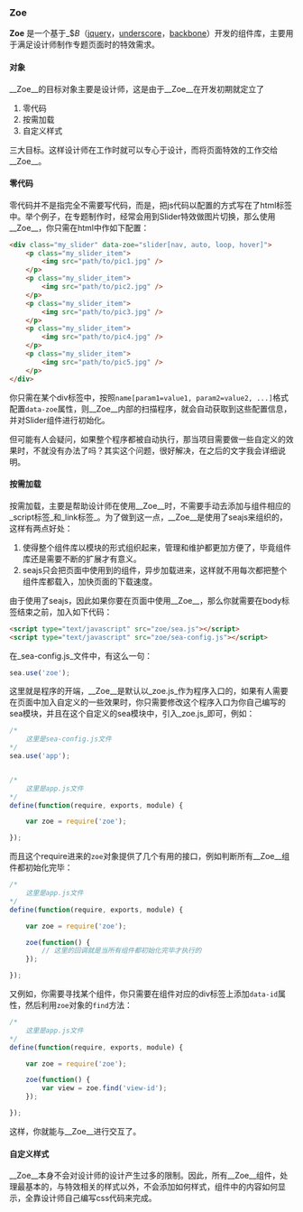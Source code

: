 ### Zoe

__Zoe__ 是一个基于_$_B_（[jquery][1]，[underscore][2]，[backbone][3]）开发的组件库，主要用于满足设计师制作专题页面时的特效需求。


#### 对象

__Zoe__的目标对象主要是设计师，这是由于__Zoe__在开发初期就定立了

1. 零代码
2. 按需加载
3. 自定义样式

三大目标。这样设计师在工作时就可以专心于设计，而将页面特效的工作交给__Zoe__。


#### 零代码

零代码并不是指完全不需要写代码，而是，把js代码以配置的方式写在了html标签中。举个例子，在专题制作时，经常会用到Slider特效做图片切换，那么使用__Zoe__，你只需在html中作如下配置：

```html
<div class="my_slider" data-zoe="slider[nav, auto, loop, hover]">
    <p class="my_slider_item">
        <img src="path/to/pic1.jpg" />
    </p>
    <p class="my_slider_item">
        <img src="path/to/pic2.jpg" />
    </p>
    <p class="my_slider_item">
        <img src="path/to/pic3.jpg" />
    </p>
    <p class="my_slider_item">
        <img src="path/to/pic4.jpg" />
    </p>
    <p class="my_slider_item">
        <img src="path/to/pic5.jpg" />
    </p>
</div>
```

你只需在某个div标签中，按照`name[param1=value1, param2=value2, ...]`格式配置`data-zoe`属性，则__Zoe__内部的扫描程序，就会自动获取到这些配置信息，并对Slider组件进行初始化。

但可能有人会疑问，如果整个程序都被自动执行，那当项目需要做一些自定义的效果时，不就没有办法了吗？其实这个问题，很好解决，在之后的文字我会详细说明。


#### 按需加载

按需加载，主要是帮助设计师在使用__Zoe__时，不需要手动去添加与组件相应的_script标签_和_link标签_。为了做到这一点，__Zoe__是使用了seajs来组织的，这样有两点好处：

1. 使得整个组件库以模块的形式组织起来，管理和维护都更加方便了，毕竟组件库还是需要不断的扩展才有意义。
2. seajs只会把页面中使用到的组件，异步加载进来，这样就不用每次都把整个组件库都载入，加快页面的下载速度。

由于使用了seajs，因此如果你要在页面中使用__Zoe__，那么你就需要在body标签结束之前，加入如下代码：

```html
<script type="text/javascript" src="zoe/sea.js"></script>
<script type="text/javascript" src="zoe/sea-config.js"></script>
```

在_sea-config.js_文件中，有这么一句：

```javascript
sea.use('zoe');
```

这里就是程序的开端，__Zoe__是默认以_zoe.js_作为程序入口的，如果有人需要在页面中加入自定义的一些效果时，你只需要修改这个程序入口为你自己编写的sea模块，并且在这个自定义的sea模块中，引入_zoe.js_即可，例如：
    
```javascript
/*
    这里是sea-config.js文件
*/
sea.use('app');


/* 
    这里是app.js文件
*/
define(function(require, exports, module) {

    var zoe = require('zoe');

});
```

而且这个require进来的`zoe`对象提供了几个有用的接口，例如判断所有__Zoe__组件都初始化完毕：

```javascript
/* 
    这里是app.js文件
*/
define(function(require, exports, module) {

    var zoe = require('zoe');

    zoe(function() {
        // 这里的回调就是当所有组件都初始化完毕才执行的
    });

});
```

又例如，你需要寻找某个组件，你只需要在组件对应的div标签上添加`data-id`属性，然后利用`zoe`对象的`find`方法：

```javascript
/* 
    这里是app.js文件
*/
define(function(require, exports, module) {

    var zoe = require('zoe');

    zoe(function() {
        var view = zoe.find('view-id');
    });

});
```

这样，你就能与__Zoe__进行交互了。


#### 自定义样式

__Zoe__本身不会对设计师的设计产生过多的限制。因此，所有__Zoe__组件，处理最基本的，与特效相关的样式以外，不会添加如何样式，组件中的内容如何显示，全靠设计师自己编写css代码来完成。


[1]: http://jquery.com/
[2]: http://underscorejs.org/
[3]: http://backbonejs.org/

